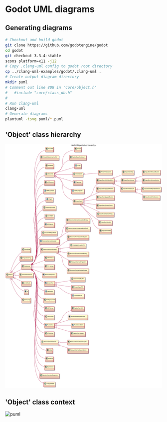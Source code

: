 # Godot UML diagrams

## Generating diagrams

```bash
# Checkout and build godot
git clone https://github.com/godotengine/godot
cd godot
git checkout 3.3.4-stable
scons platform=x11 -j12
# Copy .clang-uml config to godot root directory
cp ../clang-uml-examples/godot/.clang-uml .
# Create output diagram directory
mkdir puml
# Comment out line 808 in 'core/object.h'
#   #include "core/class_db.h"
#
# Run clang-uml
clang-uml 
# Generate diagrams
plantuml -tsvg puml/*.puml
```

## 'Object' class hierarchy

![puml](puml/object_class_hierarchy_diagram.svg)

## 'Object' class context

![puml](puml/object_class_context_diagram.svg)
